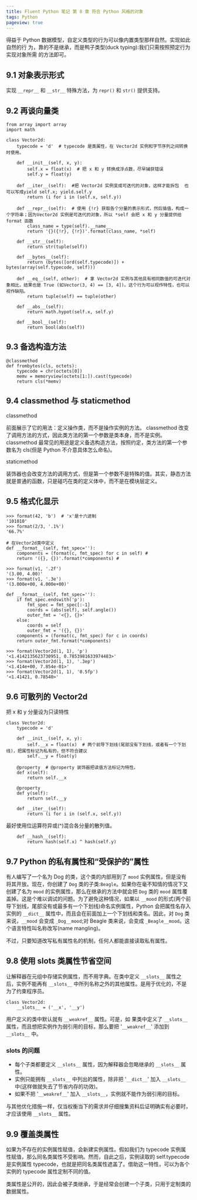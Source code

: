 ```yaml
---
title: Fluent Python 笔记 第 8 章 符合 Python 风格的对象
tags: Python
pageview: true
---
```


得益于 Python 数据模型，自定义类型的行为可以像内置类型那样自然。实现如此自然的行 为，靠的不是继承，而是鸭子类型(duck typing):我们只需按照预定行为实现对象所需 的方法即可。


## 9.1 对象表示形式
实现 `__repr__` 和 `__str__` 特殊方法，为 `repr()` 和 `str()` 提供支持。

## 9.2 再谈向量类
```
from array import array
import math

class Vector2d:
    typecode = 'd'  # typecode 是类属性，在 Vector2d 实例和字节序列之间转换时使用。

    def __init__(self, x, y):
        self.x = float(x)  # 把 x 和 y 转换成浮点数，尽早捕获错误
        self.y = float(y)

    def __iter__(self):  #把 Vector2d 实例变成可迭代的对象，这样才能拆包  也可以写成yield self.x; yield.self.y
        return (i for i in (self.x, self.y))

    def __repr__(self):  # 使用 {!r} 获取各个分量的表示形式，然后插值，构成一个字符串；因为Vector2d 实例是可迭代的对象，所以 *self 会把 x 和 y 分量提供给 format 函数
        class_name = type(self).__name__
        return '{}({!r}, {!r})'.format(class_name, *self)

    def __str__(self):
        return str(tuple(self))

    def __bytes__(self):
        return (bytes([ord(self.typecode)]) + bytes(array(self.typecode, self)))

    def __eq__(self, other):  # 拿 Vector2d 实例与其他具有相同数值的可迭代对象相比，结果也是 True (如Vector(3, 4) == [3, 4])。这个行为可以视作特性，也可以视作缺陷。
        return tuple(self) == tuple(other)

    def __abs__(self):
        return math.hypot(self.x, self.y)

    def __bool__(self):
        return bool(abs(self))
```

## 9.3 备选构造方法
```
@classmethod
def frombytes(cls, octets):
    typecode = chr(octets[0])
    memv = memoryview(octets[1:]).cast(typecode)
    return cls(*memv)
```

## 9.4 classmethod 与 staticmethod
classmethod

前面展示了它的用法：定义操作类，而不是操作实例的方法。 classmethod 改变了调用方法的方式，因此类方法的第一个参数是类本身，而不是实例。 classmethod 最常见的用途是定义备选构造方法，按照约定，类方法的第一个参数名为 cls(但是 Python 不介意具体怎么命名)。

staticmethod

装饰器也会改变方法的调用方式，但是第一个参数不是特殊的值。其实，静态方法就是普通的函数，只是碰巧在类的定义体中，而不是在模块层定义。

## 9.5 格式化显示


```
>>> format(42, 'b')  # 'x'是十六进制
'101010'
>>> format(2/3, '.1%')
'66.7%'
```

```
# 在Vector2d类中定义
def __format__(self, fmt_spec=''):
    components = (format(c, fmt_spec) for c in self) #
    return '({}, {})'.format(*components) #

>>> format(v1, '.2f')
'(3.00, 4.00)'
>>> format(v1, '.3e')
'(3.000e+00, 4.000e+00)'
```
```
def __format__(self, fmt_spec=''): 
    if fmt_spec.endswith('p'):
        fmt_spec = fmt_spec[:-1]
        coords = (abs(self), self.angle())
        outer_fmt = '<{}, {}>'
    else:
        coords = self
        outer_fmt = '({}, {})'
    components = (format(c, fmt_spec) for c in coords)
    return outer_fmt.format(*components)

>>> format(Vector2d(1, 1), 'p')
'<1.4142135623730951, 0.7853981633974483>'
>>> format(Vector2d(1, 1), '.3ep')
'<1.414e+00, 7.854e-01>'
>>> format(Vector2d(1, 1), '0.5fp')
'<1.41421, 0.78540>'
```

## 9.6 可散列的 Vector2d
把 x 和 y 分量设为只读特性

```
class Vector2d:
    typecode = 'd'

    def __init__(self, x, y):
        self.__x = float(x)  # 两个前导下划线(尾部没有下划线，或者有一个下划线)，把属性标记为私有的，但不符合建议
        self.__y = float(y)

    @property  # @property 装饰器把读值方法标记为特性。
    def x(self):
        return self.__x

    @property
    def y(self):
        return self.__y

    def __iter__(self):
        return (i for i in (self.x, self.y))
```
最好使用位运算符异或(^)混合各分量的散列值。
```
    def __hash__(self):
        return hash(self.x) ^ hash(self.y)
```

## 9.7 Python 的私有属性和“受保护的”属性

有人编写了一个名为 Dog 的类，这个类的内部用到了 `mood` 实例属性，但是没有 将其开放。现在，你创建了 `Dog` 类的子类:`Beagle`。如果你在毫不知情的情况下又创建了名为 `mood` 的实例属性，那么在继承的方法中就会把 `Dog` 类的 `mood` 属性覆盖掉。这是个难以调试的问题。为了避免这种情况，如果以 `__mood` 的形式(两个前导下划线，尾部没有或最多有一个下划线)命名实例属性，Python 会把属性名存入实例的 `__dict__` 属性中，而且会在前面加上一个下划线和类名。因此，对 `Dog` 类来说，`__mood` 会变成 `_Dog__mood`;对 Beagle 类来说，会变成 `_Beagle__mood`。这个语言特性叫名称改写(name mangling)。

不过，只要知道改写私有属性名的机制，任何人都能直接读取私有属性。

## 9.8 使用 __slots__ 类属性节省空间

让解释器在元组中存储实例属性，而不用字典。在类中定义 `__slots__` 属性之后，实例不能再有 `__slots__` 中所列名称之外的其他属性。是用于优化的，不是为了约束程序员。
```
class Vector2d:
    __slots__ = ('__x', '__y')
```
用户定义的类中默认就有 `__weakref__` 属性。可是，如 果类中定义了 `__slots__` 属性，而且想把实例作为弱引用的目标，那么要把 '`__weakref__`'
添加到 `__slots__` 中。

### __slots__ 的问题
- 每个子类都要定义 `__slots__` 属性，因为解释器会忽略继承的 `__slots__` 属性。
- 实例只能拥有 `__slots__` 中列出的属性，除非把 '`__dict__`' 加入 `__slots__` 中(这样做就失去了节省内存的功效)。
- 如果不把 '`__weakref__`' 加入 `__slots__`，实例就不能作为弱引用的目标。

与其他优化措施一样，仅当权衡当下的需求并仔细搜集资料后证明确实有必要时，才应该使用 `__slots__` 属性。

## 9.9 覆盖类属性
如果为不存在的实例属性赋值，会新建实例属性。假如我们为 typecode 实例属性赋值，那么同名类属性不受影响。然而，自此之后，实例读取的 self.typecode 是实例属性 typecode，也就是把同名类属性遮盖了。借助这一特性，可以为各个实例的 typecode 属性定制不同的值。

类属性是公开的，因此会被子类继承，于是经常会创建一个子类，只用于定制类的数据属性。
